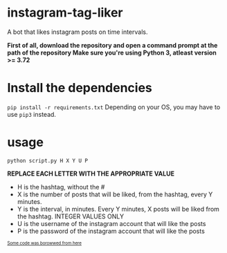 # instagram-tag-liker
A bot that likes instagram posts on time intervals.


**First of all, download the repository and open a command prompt at the path of the repository Make sure you're using Python 3, atleast version >= 3.72**

# Install the dependencies
`pip install -r requirements.txt` Depending on your OS, you may have to use `pip3` instead.

# usage
`python script.py H X Y U P`

**REPLACE EACH LETTER WITH THE APPROPRIATE VALUE**
* H is the hashtag, without the #
* X is the number of posts that will be liked, from the hashtag, every Y minutes.
* Y is the interval, in minutes. Every Y minutes, X posts will be liked from the hashtag. INTEGER VALUES ONLY
* U is the username of the instagram account that will like the posts
* P is the password of the instagram account that will like the posts







<sub><sup><a href="https://www.youtube.com/watch?v=jypU9mjeJqw">Some code was borowwed from here</a></sup></sub>
